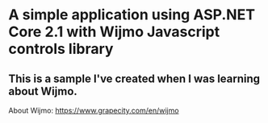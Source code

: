 # A simple application using ASP.NET Core 2.1 with Wijmo Javascript controls library

## This is a sample I've created when I was learning about Wijmo.

About Wijmo: https://www.grapecity.com/en/wijmo
